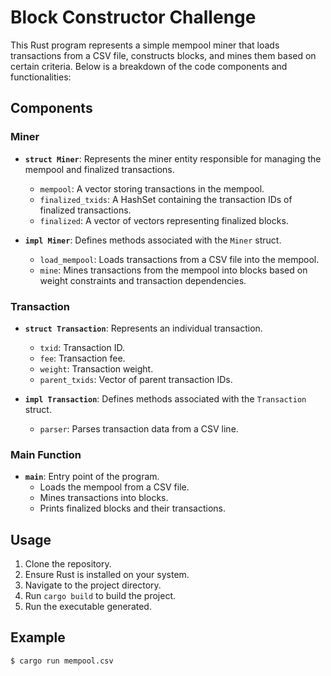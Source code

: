 # Block Constructor Challenge

This Rust program represents a simple mempool miner that loads transactions from a CSV file, constructs blocks, and mines them based on certain criteria. Below is a breakdown of the code components and functionalities:

## Components

### Miner

- **`struct Miner`**: Represents the miner entity responsible for managing the mempool and finalized transactions.
  - `mempool`: A vector storing transactions in the mempool.
  - `finalized_txids`: A HashSet containing the transaction IDs of finalized transactions.
  - `finalized`: A vector of vectors representing finalized blocks.

- **`impl Miner`**: Defines methods associated with the `Miner` struct.
  - `load_mempool`: Loads transactions from a CSV file into the mempool.
  - `mine`: Mines transactions from the mempool into blocks based on weight constraints and transaction dependencies.

### Transaction

- **`struct Transaction`**: Represents an individual transaction.
  - `txid`: Transaction ID.
  - `fee`: Transaction fee.
  - `weight`: Transaction weight.
  - `parent_txids`: Vector of parent transaction IDs.

- **`impl Transaction`**: Defines methods associated with the `Transaction` struct.
  - `parser`: Parses transaction data from a CSV line.

### Main Function

- **`main`**: Entry point of the program.
  - Loads the mempool from a CSV file.
  - Mines transactions into blocks.
  - Prints finalized blocks and their transactions.

## Usage

1. Clone the repository.
2. Ensure Rust is installed on your system.
3. Navigate to the project directory.
4. Run `cargo build` to build the project.
5. Run the executable generated.

## Example

```bash
$ cargo run mempool.csv
